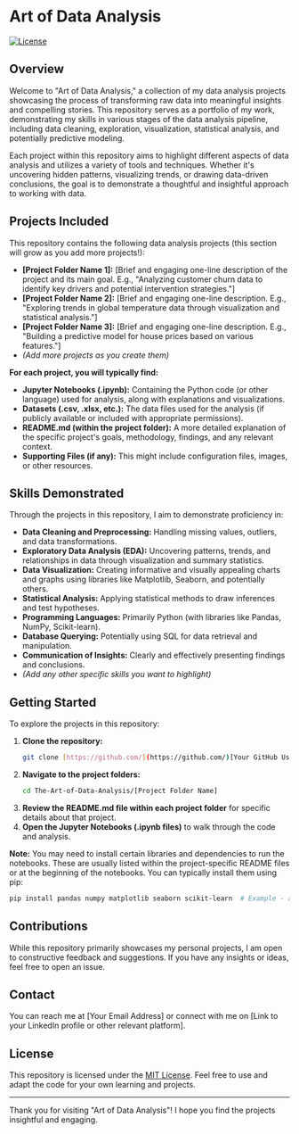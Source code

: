 # Art of Data Analysis

[![License](https://img.shields.io/badge/License-MIT-yellow.svg)](https://opensource.org/licenses/MIT)
## Overview

Welcome to "Art of Data Analysis," a collection of my data analysis projects showcasing the process of transforming raw data into meaningful insights and compelling stories. This repository serves as a portfolio of my work, demonstrating my skills in various stages of the data analysis pipeline, including data cleaning, exploration, visualization, statistical analysis, and potentially predictive modeling.

Each project within this repository aims to highlight different aspects of data analysis and utilizes a variety of tools and techniques. Whether it's uncovering hidden patterns, visualizing trends, or drawing data-driven conclusions, the goal is to demonstrate a thoughtful and insightful approach to working with data.

## Projects Included

This repository contains the following data analysis projects (this section will grow as you add more projects!):

* **[Project Folder Name 1]:** [Brief and engaging one-line description of the project and its main goal. E.g., "Analyzing customer churn data to identify key drivers and potential intervention strategies."]
* **[Project Folder Name 2]:** [Brief and engaging one-line description. E.g., "Exploring trends in global temperature data through visualization and statistical analysis."]
* **[Project Folder Name 3]:** [Brief and engaging one-line description. E.g., "Building a predictive model for house prices based on various features."]
* *(Add more projects as you create them)*

**For each project, you will typically find:**

* **Jupyter Notebooks (.ipynb):** Containing the Python code (or other language) used for analysis, along with explanations and visualizations.
* **Datasets (.csv, .xlsx, etc.):** The data files used for the analysis (if publicly available or included with appropriate permissions).
* **README.md (within the project folder):** A more detailed explanation of the specific project's goals, methodology, findings, and any relevant context.
* **Supporting Files (if any):** This might include configuration files, images, or other resources.

## Skills Demonstrated

Through the projects in this repository, I aim to demonstrate proficiency in:

* **Data Cleaning and Preprocessing:** Handling missing values, outliers, and data transformations.
* **Exploratory Data Analysis (EDA):** Uncovering patterns, trends, and relationships in data through visualization and summary statistics.
* **Data Visualization:** Creating informative and visually appealing charts and graphs using libraries like Matplotlib, Seaborn, and potentially others.
* **Statistical Analysis:** Applying statistical methods to draw inferences and test hypotheses.
* **Programming Languages:** Primarily Python (with libraries like Pandas, NumPy, Scikit-learn).
* **Database Querying:** Potentially using SQL for data retrieval and manipulation.
* **Communication of Insights:** Clearly and effectively presenting findings and conclusions.
* *(Add any other specific skills you want to highlight)*

## Getting Started

To explore the projects in this repository:

1.  **Clone the repository:**
    ```bash
    git clone [https://github.com/](https://github.com/)[Your GitHub Username]/The-Art-of-Data-Analysis.git
    ```
2.  **Navigate to the project folders:**
    ```bash
    cd The-Art-of-Data-Analysis/[Project Folder Name]
    ```
3.  **Review the README.md file within each project folder** for specific details about that project.
4.  **Open the Jupyter Notebooks (.ipynb files)** to walk through the code and analysis.

**Note:** You may need to install certain libraries and dependencies to run the notebooks. These are usually listed within the project-specific README files or at the beginning of the notebooks. You can typically install them using pip:

```bash
pip install pandas numpy matplotlib seaborn scikit-learn  # Example - adjust as needed
```

## Contributions

While this repository primarily showcases my personal projects, I am open to constructive feedback and suggestions. If you have any insights or ideas, feel free to open an issue.

## Contact

You can reach me at [Your Email Address] or connect with me on [Link to your LinkedIn profile or other relevant platform].

## License

This repository is licensed under the [MIT License](https://opensource.org/licenses/MIT). Feel free to use and adapt the code for your own learning and projects.

---

Thank you for visiting "Art of Data Analysis"! I hope you find the projects insightful and engaging.
